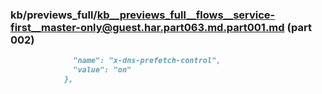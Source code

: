 ### kb/previews_full/kb__previews_full__flows__service-first__master-only@guest.har.part063.md.part001.md (part 002)

```md
              "name": "x-dns-prefetch-control",
              "value": "on"
            },
   
```

```
